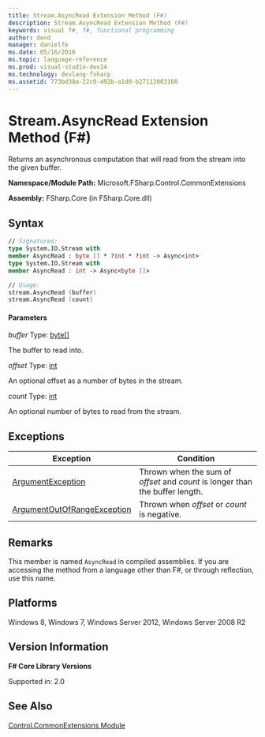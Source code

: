 ```yaml
---
title: Stream.AsyncRead Extension Method (F#)
description: Stream.AsyncRead Extension Method (F#)
keywords: visual f#, f#, functional programming
author: dend
manager: danielfe
ms.date: 05/16/2016
ms.topic: language-reference
ms.prod: visual-studio-dev14
ms.technology: devlang-fsharp
ms.assetid: 773bd38a-22c0-492b-a1d0-b27112003160 
---
```


# Stream.AsyncRead Extension Method (F#)

Returns an asynchronous computation that will read from the stream into the given buffer.

**Namespace/Module Path:** Microsoft.FSharp.Control.CommonExtensions

**Assembly:** FSharp.Core (in FSharp.Core.dll)


## Syntax

```fsharp
// Signatures:
type System.IO.Stream with
member AsyncRead : byte [] * ?int * ?int -> Async<int>
type System.IO.Stream with
member AsyncRead : int -> Async<byte []>

// Usage:
stream.AsyncRead (buffer)
stream.AsyncRead (count)
```

#### Parameters
*buffer*
Type: [byte](https://msdn.microsoft.com/library/17a98430-283a-4ff6-a475-e6999577179d)[[]](https://msdn.microsoft.com/library/def20292-9aae-4596-9275-b94e594f8493)


The buffer to read into.


*offset*
Type: [int](https://msdn.microsoft.com/library/025d5455-3622-4ea5-9573-3ecbd4ee1375)


An optional offset as a number of bytes in the stream.


*count*
Type: [int](https://msdn.microsoft.com/library/025d5455-3622-4ea5-9573-3ecbd4ee1375)


An optional number of bytes to read from the stream.


## Exceptions
|Exception|Condition|
|----|----|
|[ArgumentException](https://msdn.microsoft.com/library/system.argumentexception.aspx)|Thrown when the sum of *offset* and *count* is longer than the buffer length.|
|[ArgumentOutOfRangeException](https://msdn.microsoft.com/library/system.argumentoutofrangeexception.aspx)|Thrown when *offset* or *count* is negative.|

## Remarks
This member is named `AsyncRead` in compiled assemblies. If you are accessing the method from a language other than F#, or through reflection, use this name.


## Platforms
Windows 8, Windows 7, Windows Server 2012, Windows Server 2008 R2


## Version Information
**F# Core Library Versions**

Supported in: 2.0




## See Also
[Control.CommonExtensions Module](Control.CommonExtensions-Module-%5BFSharp%5D.md)

